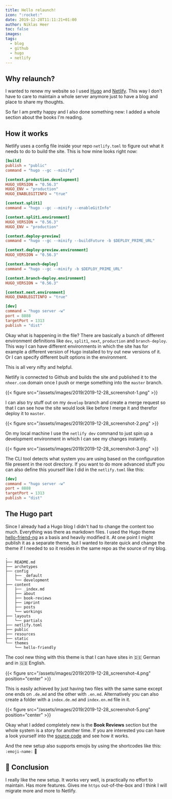 ```yaml
---
title: Hello relaunch!
icon: ":rocket:"
date: 2019-12-28T11:11:21+01:00
author: Niklas Heer
toc: false
images:
tags:
  - blog
  - github
  - hugo
  - netlify
---
```


## Why relaunch?

I wanted to renew my website so I used [Hugo](https://gohugo.io/) and [Netlify](https://www.netlify.com/).
This way I don't have to care to maintain a whole server anymore just to have a blog and place to share my thoughts.

So far I am pretty happy and I also done something new: I added a whole section about the books I'm reading.

## How it works

Netlify uses a config file inside your repo `netlify.toml` to figure out what it needs to do to build the site.
This is how mine looks right now:

```toml
[build]
publish = "public"
command = "hugo --gc --minify"

[context.production.development]
HUGO_VERSION = "0.56.3"
HUGO_ENV = "production"
HUGO_ENABLEGITINFO = "true"

[context.split1]
command = "hugo --gc --minify --enableGitInfo"

[context.split1.environment]
HUGO_VERSION = "0.56.3"
HUGO_ENV = "production"

[context.deploy-preview]
command = "hugo --gc --minify --buildFuture -b $DEPLOY_PRIME_URL"

[context.deploy-preview.environment]
HUGO_VERSION = "0.56.3"

[context.branch-deploy]
command = "hugo --gc --minify -b $DEPLOY_PRIME_URL"

[context.branch-deploy.environment]
HUGO_VERSION = "0.56.3"

[context.next.environment]
HUGO_ENABLEGITINFO = "true"

[dev]
command = "hugo server -w"
port = 8888
targetPort = 1313
publish = "dist"
```

Okay what is happening in the file? There are basically a bunch of different environment definitions like `dev`, `split1`, `next`, `production` and `branch-deploy`.
This way I can have different environments in which the site has for example a different version of Hugo installed to try out new versions of it. Or I can specify different built options in the environment.

This is all very nifty and helpful.

Netlify is connected to Github and builds the site and published it to the `nheer.com` domain once I push or merge something into the `master` branch.

{{< figure src="/assets/images/2019/2019-12-28_screenshot-1.png" >}}

I can also try stuff out on my `develop` branch and create a merge request so that I can see how the site would look like before I merge it and therefor deploy it to `master`.

{{< figure src="/assets/images/2019/2019-12-28_screenshot-2.png" >}}

On my local machine I use the `netlify dev` command to just spin up a development environment in which I can see my changes instantly.

{{< figure src="/assets/images/2019/2019-12-28_screenshot-3.png" >}}

The CLI tool detects what system you are using based on the configuration file present in the root directory. If you want to do more advanced stuff you can also define this yourself like I did in the `netlify.toml` like this:

```toml
[dev]
command = "hugo server -w"
port = 8888
targetPort = 1313
publish = "dist"
```

## The Hugo part

Since I already had a Hugo blog I didn't had to change the content too much. Everything was there as markdown files. I used the Hugo theme [hello-friend-ng](https://github.com/rhazdon/hugo-theme-hello-friend-ng/) as a basis and heavily modified it. At one point I might publish it as a separate theme, but I wanted to iterate quick and change the theme if I needed to so it resides in the same repo as the source of my blog.

```plain
.
├── README.md
├── archetypes
├── config
│   ├── _default
│   └── development
├── content
│   ├── _index.md
│   ├── about
│   ├── book-reviews
│   ├── imprint
│   ├── posts
│   └── workings
├── layouts
│   └── partials
├── netlify.toml
├── public
├── resources
├── static
└── themes
    └── hello-friendly
```

The cool new thing with this theme is that I can have sites in :de: German and in :uk: English.

{{< figure src="/assets/images/2019/2019-12-28_screenshot-4.png" position="center" >}}

This is easily achieved by just having two files with the same same except one ends on `.de.md` and the other with `.en.md`.
Alternatively you can also create a folder with a `index.de.md` and `index.en.md` file in it.

{{< figure src="/assets/images/2019/2019-12-28_screenshot-5.png" position="center" >}}

Okay what I added completely new is the **Book Reviews** section but the whole system is a story for another time. If you are interested you can have a look yourself into the [source code](https://github.com/niklas-heer/nheer.io) and see how it works.

And the new setup also supports emojis by using the shortcodes like this: `:emoji-name:` :tada:

## :thinking: Conclusion

I really like the new setup. It works very well, is practically no effort to maintain. Has more features. Gives me `https` out-of-the-box and I think I will migrate more and more to Netlify.
